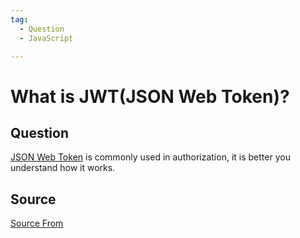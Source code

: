 ```yaml
---
tag:
  - Question
  - JavaScript

---
```

  
# What is JWT(JSON Web Token)?

## Question
[JSON Web Token](https://jwt.io/introduction/) is commonly used in authorization, it is better you understand how it works.




##  Source
[Source From](https://bigfrontend.dev/question/What-is-JWT-JSON-Web-Token)

  